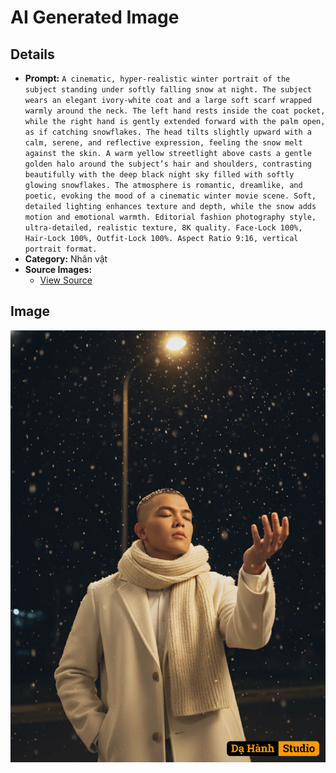 # AI Generated Image

## Details
- **Prompt:** `A cinematic, hyper-realistic winter portrait of the subject standing under softly falling snow at night. The subject wears an elegant ivory-white coat and a large soft scarf wrapped warmly around the neck. The left hand rests inside the coat pocket, while the right hand is gently extended forward with the palm open, as if catching snowflakes. The head tilts slightly upward with a calm, serene, and reflective expression, feeling the snow melt against the skin. A warm yellow streetlight above casts a gentle golden halo around the subject’s hair and shoulders, contrasting beautifully with the deep black night sky filled with softly glowing snowflakes. The atmosphere is romantic, dreamlike, and poetic, evoking the mood of a cinematic winter movie scene. Soft, detailed lighting enhances texture and depth, while the snow adds motion and emotional warmth. Editorial fashion photography style, ultra-detailed, realistic texture, 8K quality. Face-Lock 100%, Hair-Lock 100%, Outfit-Lock 100%. Aspect Ratio 9:16, vertical portrait format.`
- **Category:** Nhân vật
- **Source Images:**
  - [View Source](https://raw.githubusercontent.com/lenzcomvth/ImageLibrary/main/Male.png)

## Image
![AI Generated Image](./image-2025-10-06T20-41-24-432Z-7hejz.png)